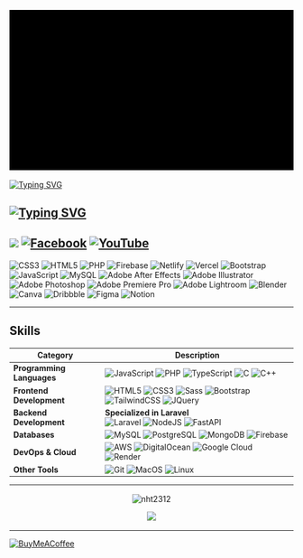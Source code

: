 ![til](https://raw.githubusercontent.com/nht2312/nht2312/master/assets/Intro-TechNT.gif)

<a href="https://git.io/typing-svg"><img src="https://readme-typing-svg.demolab.com?font=Fira+Code&weight=800&pause=1000&color=78AEAE&center=true&vCenter=true&width=435&lines=Hi+everyone+%3A%3E;I'm+Huu+Tai;Nickname+NHT;I+am+a+website+developer" alt="Typing SVG" /></a>

[![Typing SVG](https://readme-typing-svg.herokuapp.com?font=Fira+Code&pause=1000&color=CD204F&random=false&width=1000&size=32&lines=Hi+%F0%9F%91%8B%2C+I'm+Huu+Tai+(NHT);N__________H__________T)]([https://git.io/typing-svg])
---
[![](https://visitcount.itsvg.in/api?id=nht2312&icon=2&color=0)](https://visitcount.itsvg.in) [![Facebook](https://img.shields.io/badge/Facebook-%231877F2.svg?logo=Facebook&logoColor=white)](https://facebook.com/nht22331122) [![YouTube](https://img.shields.io/badge/YouTube-%23FF0000.svg?logo=YouTube&logoColor=white)](https://youtube.com/c/UCKiQaYTo4rC5tkNAMG_wQ0A)
---
![CSS3](https://img.shields.io/badge/css3-%231572B6.svg?style=for-the-badge&logo=css3&logoColor=white) ![HTML5](https://img.shields.io/badge/html5-%23E34F26.svg?style=for-the-badge&logo=html5&logoColor=white) ![PHP](https://img.shields.io/badge/php-%23777BB4.svg?style=for-the-badge&logo=php&logoColor=white) ![Firebase](https://img.shields.io/badge/firebase-%23039BE5.svg?style=for-the-badge&logo=firebase) ![Netlify](https://img.shields.io/badge/netlify-%23000000.svg?style=for-the-badge&logo=netlify&logoColor=#00C7B7) ![Vercel](https://img.shields.io/badge/vercel-%23000000.svg?style=for-the-badge&logo=vercel&logoColor=white) ![Bootstrap](https://img.shields.io/badge/bootstrap-%23563D7C.svg?style=for-the-badge&logo=bootstrap&logoColor=white) ![JavaScript](https://img.shields.io/badge/javascript-%23323330.svg?style=for-the-badge&logo=javascript&logoColor=%23F7DF1E) ![MySQL](https://img.shields.io/badge/mysql-%2300f.svg?style=for-the-badge&logo=mysql&logoColor=white) ![Adobe After Effects](https://img.shields.io/badge/Adobe%20After%20Effects-9999FF.svg?style=for-the-badge&logo=Adobe%20After%20Effects&logoColor=white) ![Adobe Illustrator](https://img.shields.io/badge/adobeillustrator-%23FF9A00.svg?style=for-the-badge&logo=adobeillustrator&logoColor=white) ![Adobe Photoshop](https://img.shields.io/badge/adobephotoshop-%2331A8FF.svg?style=for-the-badge&logo=adobephotoshop&logoColor=white) ![Adobe Premiere Pro](https://img.shields.io/badge/Adobe%20Premiere%20Pro-9999FF.svg?style=for-the-badge&logo=Adobe%20Premiere%20Pro&logoColor=white) ![Adobe Lightroom](https://img.shields.io/badge/Adobe%20Lightroom-31A8FF.svg?style=for-the-badge&logo=Adobe%20Lightroom&logoColor=white) ![Blender](https://img.shields.io/badge/blender-%23F5792A.svg?style=for-the-badge&logo=blender&logoColor=white) ![Canva](https://img.shields.io/badge/Canva-%2300C4CC.svg?style=for-the-badge&logo=Canva&logoColor=white) ![Dribbble](https://img.shields.io/badge/Dribbble-EA4C89?style=for-the-badge&logo=dribbble&logoColor=white) 	![Figma](https://img.shields.io/badge/figma-%23F24E1E.svg?style=for-the-badge&logo=figma&logoColor=white) ![Notion](https://img.shields.io/badge/Notion-%23000000.svg?style=for-the-badge&logo=notion&logoColor=white)

---

## Skills

| **Category**             | **Description**                                                                                                         |
|---------------------------|-------------------------------------------------------------------------------------------------------------------------|
| **Programming Languages** | <img src="https://raw.githubusercontent.com/danielcranney/readme-generator/main/public/icons/skills/javascript-colored.svg" width="24" height="24" alt="JavaScript" /> <img src="https://raw.githubusercontent.com/danielcranney/readme-generator/main/public/icons/skills/php-colored.svg" width="24" height="24" alt="PHP" /> <img src="https://raw.githubusercontent.com/danielcranney/readme-generator/main/public/icons/skills/typescript-colored.svg" width="24" height="24" alt="TypeScript" /> <img src="https://raw.githubusercontent.com/danielcranney/readme-generator/main/public/icons/skills/c-colored.svg" width="24" height="24" alt="C" /> <img src="https://raw.githubusercontent.com/danielcranney/readme-generator/main/public/icons/skills/cplusplus-colored.svg" width="24" height="24" alt="C++" /> |
| **Frontend Development**  | <img src="https://raw.githubusercontent.com/danielcranney/readme-generator/main/public/icons/skills/html5-colored.svg" width="24" height="24" alt="HTML5" /> <img src="https://raw.githubusercontent.com/danielcranney/readme-generator/main/public/icons/skills/css3-colored.svg" width="24" height="24" alt="CSS3" /> <img src="https://raw.githubusercontent.com/danielcranney/readme-generator/main/public/icons/skills/sass-colored.svg" width="24" height="24" alt="Sass" /> <img src="https://raw.githubusercontent.com/danielcranney/readme-generator/main/public/icons/skills/bootstrap-colored.svg" width="24" height="24" alt="Bootstrap" /> <img src="https://raw.githubusercontent.com/danielcranney/readme-generator/main/public/icons/skills/tailwindcss-colored.svg" width="24" height="24" alt="TailwindCSS" /> <img src="https://raw.githubusercontent.com/danielcranney/readme-generator/main/public/icons/skills/jquery-colored.svg" width="24" height="24" alt="JQuery" /> |
| **Backend Development**   | **Specialized in Laravel** <br> <img src="https://raw.githubusercontent.com/danielcranney/readme-generator/main/public/icons/skills/laravel-colored.svg" width="24" height="24" alt="Laravel" /> <img src="https://raw.githubusercontent.com/danielcranney/readme-generator/main/public/icons/skills/nodejs-colored.svg" width="24" height="24" alt="NodeJS" /> <img src="https://raw.githubusercontent.com/danielcranney/readme-generator/main/public/icons/skills/fastapi-colored.svg" width="24" height="24" alt="FastAPI" /> |
| **Databases**             | <img src="https://raw.githubusercontent.com/danielcranney/readme-generator/main/public/icons/skills/mysql-colored.svg" width="24" height="24" alt="MySQL" /> <img src="https://raw.githubusercontent.com/danielcranney/readme-generator/main/public/icons/skills/postgresql-colored.svg" width="24" height="24" alt="PostgreSQL" /> <img src="https://raw.githubusercontent.com/danielcranney/readme-generator/main/public/icons/skills/mongodb-colored.svg" width="24" height="24" alt="MongoDB" /> <img src="https://raw.githubusercontent.com/danielcranney/readme-generator/main/public/icons/skills/firebase-colored.svg" width="24" height="24" alt="Firebase" /> |
| **DevOps & Cloud**        | <img src="https://raw.githubusercontent.com/danielcranney/readme-generator/main/public/icons/skills/aws-colored.svg" width="24" height="24" alt="AWS" /> <img src="https://raw.githubusercontent.com/danielcranney/readme-generator/main/public/icons/skills/digitalocean-colored.svg" width="24" height="24" alt="DigitalOcean" /> <img src="https://raw.githubusercontent.com/danielcranney/readme-generator/main/public/icons/skills/googlecloud-colored.svg" width="24" height="24" alt="Google Cloud" /> <img src="https://raw.githubusercontent.com/danielcranney/readme-generator/main/public/icons/skills/render-colored.svg" width="24" height="24" alt="Render" /> |
| **Other Tools**           | <img src="https://raw.githubusercontent.com/danielcranney/readme-generator/main/public/icons/skills/git-colored.svg" width="24" height="24" alt="Git" /> <img src="https://raw.githubusercontent.com/danielcranney/readme-generator/main/public/icons/skills/macos-colored.svg" width="24" height="24" alt="MacOS" /> <img src="https://raw.githubusercontent.com/danielcranney/readme-generator/main/public/icons/skills/linux-colored.svg" width="24" height="24" alt="Linux" /> |

---

<p align="center"><img align="center" src="https://github-readme-streak-stats.herokuapp.com/?user=nht2312&theme=dark" alt="nht2312" /></p>

<p align="center"><img src="http://github-profile-summary-cards.vercel.app/api/cards/profile-details?username=nht2312&theme=nord_dark" /></p>

---

[![BuyMeACoffee](https://img.shields.io/badge/Buy%20Me%20a%20Coffee-ffdd00?style=for-the-badge&logo=buy-me-a-coffee&logoColor=black&align=center)](https://buymeacoffee.com/nht2312)


